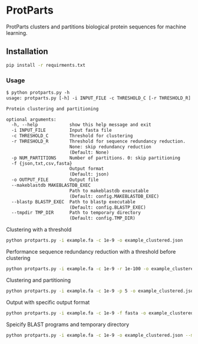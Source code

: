 # ProtParts

ProtParts clusters and partitions  biological protein sequences for machine learning.

## Installation

```bash
pip install -r requirments.txt
```

### Usage

```txt
$ python protparts.py -h
usage: protparts.py [-h] -i INPUT_FILE -c THRESHOLD_C [-r THRESHOLD_R] [-p NUM_PARTITIONS] [-f {json,txt,csv,fasta}] -o OUTPUT_FILE [--makeblastdb MAKEBLASTDB_EXEC] [--blastp BLASTP_EXEC] [--tmpdir TMP_DIR]

Protein clustering and partitioning

optional arguments:
  -h, --help            show this help message and exit
  -i INPUT_FILE         Input fasta file
  -c THRESHOLD_C        Threshold for clustering
  -r THRESHOLD_R        Threshold for sequence redundancy reduction.
                        None: skip redundancy reduction
                        (Default: None)
  -p NUM_PARTITIONS     Number of partitions. 0: skip partitioning
  -f {json,txt,csv,fasta}
                        Output format
                        (Default: json)
  -o OUTPUT_FILE        Output file
  --makeblastdb MAKEBLASTDB_EXEC
                        Path to makeblastdb executable
                        (Default: config.MAKEBLASTDB_EXEC)
  --blastp BLASTP_EXEC  Path to blastp executable
                        (Default: config.BLASTP_EXEC)
  --tmpdir TMP_DIR      Path to temporary directory
                        (Default: config.TMP_DIR)
```

Clustering with a threshold

```bash
python protparts.py -i example.fa -c 1e-9 -o example_clustered.json
```

Performance sequence redundancy reduction with a threshold before clustering

```bash
python protparts.py -i example.fa -c 1e-9 -r 1e-100 -o example_clustered.json
```

Clustering and partitioning

```bash
python protparts.py -i example.fa -c 1e-9 -p 5 -o example_clustered.json
```

Output with specific output format

```bash
python protparts.py -i example.fa -c 1e-9 -f fasta -o example_clustered.fasta
```

Speicify BLAST programs and temporary directory

```bash
python protparts.py -i example.fa -c 1e-9 -o example_clustered.json --makeblastdb blast_program_dir/makeblastdb --blastp  blast_program_dir/blastp --tmpdir your_dir/tmp
```
